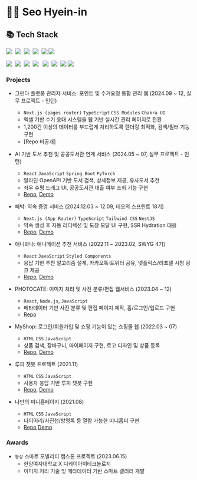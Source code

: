 # 👩‍💻 Seo Hyein-in 




## 📚 Tech Stack

<p align="left">
  <img src="https://img.shields.io/badge/HTML-E34F26?style=flat-square&logo=html5&logoColor=white"/>&nbsp
  <img src="https://img.shields.io/badge/css-1572B6?style=flat-square&logo=css3&logoColor=white"/></a>&nbsp
  <img src="https://img.shields.io/badge/Javascript-ffb13b?style=flat-square&logo=javascript&logoColor=white"/></a>&nbsp 
  <img src="https://img.shields.io/badge/React-61DAFB?style=flat-square&logo=react&logoColor=white"/>&nbsp
  <img src="https://img.shields.io/badge/Next.js-000000.svg?style=for-the-badge&logo=nextdotjs&logoColor=white"/>
  <img src="https://img.shields.io/badge/-React%20Query-FF4154?style=for-the-badge=React%20Query&logoColor=white">

     
</p>

<p align="left">
 <img src="https://img.shields.io/badge/styled--components-DB7093?style=for-the-badge&logo=styled-components&logoColor=white"/>&nbsp
 <img src= https://img.shields.io/badge/CSS%20Modules-000000.svg?style=for-the-badge&logo=CSS-Modules&logoColor=white>&nbsp 
 <img src="https://img.shields.io/badge/Netlify-00C7B7?style=for-the-badge&logo=netlify&logoColor=white"/>&nbsp
  <img src="https://img.shields.io/badge/Vite-646CFF.svg?style=for-the-badge&logo=Vite&logoColor=white"> &nbsp
 <img src="https://img.shields.io/badge/bootstrap-7952B3?style=for-the-badge&logo=bootstrap&logoColor=white">&nbsp
 <img src="https://img.shields.io/badge/github-181717?style=for-the-badge&logo=github&logoColor=white">&nbsp
<img src="https://img.shields.io/badge/typescript-007ACC.svg?style=for-the-badge&logo=typescript&logoColor=white" />

  <img src="https://img.shields.io/badge/Vercel-000000?style=for-the-badge=Vercel&logoColor=white"/>

  
</p>

### Projects
- 그린다 플랫폼 관리자 서비스: 포인트 및 수거요청 통합 관리 웹 (2024.09 ~ 12, 실무 프로젝트 - 인턴)
  - `Next.js (pages router)` `TypeScript` `CSS Modules` `Chakra UI`
  - 엑셀 기반 수기 응대 시스템을 웹 기반 실시간 관리 페이지로 전환
  - 1,200건 이상의 데이터를 부드럽게 처리하도록 렌더링 최적화, 검색/필터 기능 구현
  - [Repo 비공개] 

- AI 기반 도서 추천 및 공공도서관 연계 서비스 (2024.05 ~ 07, 실무 프로젝트 - 인턴)
  - `React` `JavaScript` `Spring Boot` `PyTorch`
  - 알라딘 OpenAPI 기반 도서 검색, 상세정보 제공, 유사도서 추천
  - 좌우 수평 드래그 UI, 공공도서관 대출 여부 조회 기능 구현
  - [Repo](https://github.com/BookWise2024/Front-end), [Demo](https://www.youtube.com/watch?v=AfKHhJPJ950)

- 빼박: 약속 증명 서비스 (2024.12.03 ~ 12.09, 테오의 스프린트 18기)
  - `Next.js (App Router)` `TypeScript` `Tailwind CSS` `NestJS`
  - 약속 생성 후 자동 리디렉션 및 도장 모달 UI 구현, SSR Hydration 대응
  - [Repo](https://github.com/bbaebak/bbaebak-nextjs/), [Demo](https://bbaebak-nextjs.vercel.app/)

- 애니와나: 애니메이션 추천 서비스 (2022.11 ~ 2023.02, SWYG 4기)
  - `React` `JavaScript` `Styled Components`
  - 응답 기반 추천 알고리즘 설계, 카카오톡·트위터 공유, 넷플릭스/라프텔 시청 링크 제공
  - [Repo](https://github.com/puputia/Ani-wana), [Demo](https://aniwana.swygbro.com/)

- PHOTOCATE: 이미지 처리 및 사진 분류/편집 웹서비스 (2023.04 ~ 12)
  - `React`, `Node.js`, `JavaScript`
  - 메타데이터 기반 사진 분류 및 편집 페이지 제작, 홈/로그인/업로드 구현
  - [Repo](https://github.com/Yongsoojin/capstone/tree/hyein)

- MyShop: 로그인/회원가입 및 쇼핑 기능이 있는 쇼핑몰 웹 (2022.03 ~ 07)
  - `HTML` `CSS` `JavaScript`
  - 상품 검색, 장바구니, 마이페이지 구현, 로고 디자인 및 상품 등록
  - [Repo](https://github.com/puputia/Myshop_project), [Demo](http://myshop2.s3-website.ap-northeast-2.amazonaws.com/#/)

- 루피 챗봇 프로젝트 (2021.11)
  - `HTML` `CSS` `JavaScript`
  - 사용자 응답 기반 루피 챗봇 구현
  - [Repo](https://github.com/puputia/Mogakko_JS), [Demo](https://puputia.github.io/Mogakko_JS/Day15/index.html)

- 나만의 미니홈페이지 (2021.08)
  - `HTML` `CSS` `JavaScript`
  - 다이어리/사진첩/방명록 등 열람 가능한 미니홈피 구현
  - [Repo](https://github.com/puputia/Mogakko_html-css),[Demo](https://puputia.github.io/mini-homepage//minihomepage.html)

### Awards
- `동상` 스마트 모빌리티 캡스톤 프로젝트 (2023.06.15)
  - 한양여자대학교 X 디케이아이테크놀로지
  - 이미지 처리 기술 및 메타데이터 기반 스마트 갤러리 개발

<!-- 
## 🔰 Status
<p align="center">
  
  <img height="180em"  src="https://github-readme-stats-zeta-lac.vercel.app/api?username=puputia&show_icons=true" />
  <img height="180em"  src="https://github-readme-stats-zeta-lac.vercel.app/api/top-langs/?username=puputia&layout=compact&hide=jupyter%20notebook" />

</p>
-->
<!-- token
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
-->

